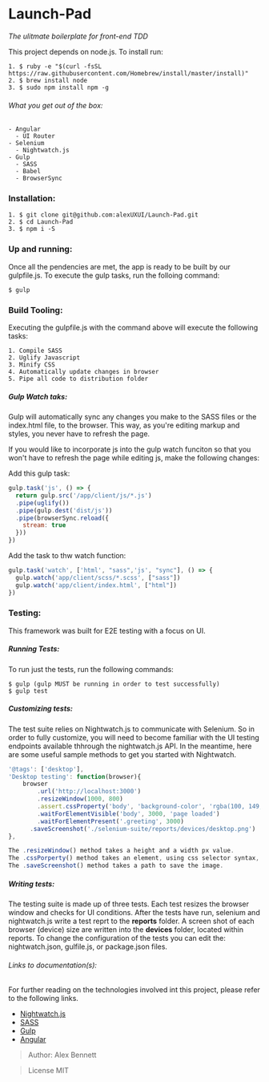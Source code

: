 # Launch-Pad
*The ulitmate boilerplate for front-end TDD*

This project depends on node.js. To install run:
```shell
1. $ ruby -e "$(curl -fsSL https://raw.githubusercontent.com/Homebrew/install/master/install)"
2. $ brew install node
3. $ sudo npm install npm -g
```

###### What you get out of the box:

```
- Angular
  - UI Router
- Selenium 
  - Nightwatch.js
- Gulp
  - SASS 
  - Babel 
  - BrowserSync
```

### Installation: 

```
1. $ git clone git@github.com:alexUXUI/Launch-Pad.git
2. $ cd Launch-Pad
3. $ npm i -S
```

### Up and running:

Once all the pendencies are met, the app is ready to be built by our gulpfile.js. To execute the gulp tasks, run the folloing command:

```
$ gulp
```

### Build Tooling:

Executing the gulpfile.js with the command above will execute the following tasks:

```
1. Compile SASS
2. Uglify Javascript
3. Minify CSS
4. Automatically update changes in browser
5. Pipe all code to distribution folder
```

##### Gulp Watch taks:

Gulp will automatically sync any changes you make to the SASS files or the index.html file, to the browser. This way, as you're editing markup and styles, you never have to refresh the page.

If you would like to incorporate js into the gulp watch funciton so that you won't have to refresh the page while editing js, make the following changes:

Add this gulp task:

```js
gulp.task('js', () => {
  return gulp.src('/app/client/js/*.js')
  .pipe(uglify())
  .pipe(gulp.dest('dist/js'))
  .pipe(browserSync.reload({
    stream: true
  }))
})
```

Add the task to thw watch function:

```js
gulp.task('watch', ['html', "sass",'js', "sync"], () => {
  gulp.watch('app/client/scss/*.scss', ["sass"])
  gulp.watch('app/client/index.html', ["html"])
})
```

### Testing: 

This framework was built for E2E testing with a focus on UI. 

##### Running Tests:

To run just the tests, run the following commands:
```
$ gulp (gulp MUST be running in order to test successfully)
$ gulp test
```

##### Customizing tests:

The test suite relies on Nightwatch.js to communicate with Selenium. So in order to fully customize, you will need to become familiar with the UI testing endpoints available thhrough the nightwatch.js API. In the meantime, here are some useful sample methods to get you started with Nightwatch.

```js
'@tags': ['desktop'],
'Desktop testing': function(browser){
	browser
		.url('http://localhost:3000')
		.resizeWindow(1000, 800)
		.assert.cssProperty('body', 'background-color', 'rgba(100, 149, 237, 1)')
		.waitForElementVisible('body', 3000, 'page loaded')
		.waitForElementPresent('.greeting', 3000)
	  .saveScreenshot('./selenium-suite/reports/devices/desktop.png')
},
```

```js
The .resizeWindow() method takes a height and a width px value.
The .cssPorperty() method takes an element, using css selector syntax, as well as a porperty and a value.
The	.saveScreenshot() method takes a path to save the image.
```

##### Writing tests:

The testing suite is made up of three tests. Each test resizes the browser window and checks for UI conditions. After the tests have run, selenium and nightwatch.js write a test reprt to the **reports** folder. A screen shot of each browser (device) size are written into the **devices** folder, located within reports. To change the configuration of the tests you can edit the: nightwatch.json, gulfile.js, or package.json files.

###### Links to documentation(s):

For further reading on the technologies involved int this project, please refer to the following links.

- [Nightwatch.js](http://nightwatchjs.org/)
- [SASS](http://sass-lang.com/guide)
- [Gulp](http://gulpjs.com/)
- [Angular](https://angularjs.org/)

> Author: Alex Bennett

> License MIT

